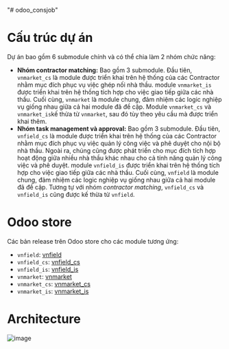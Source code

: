 "# odoo_consjob"

# Cấu trúc dự án

Dự án bao gồm 6 submodule chính và có thể chia làm 2 nhóm chức năng:

- **Nhóm contractor matching:** Bao gồm 3 submodule. Đầu tiên, `vnmarket_cs` là module được triển khai trên hệ thống của các Contractor nhằm mục đích phục vụ việc ghép nối nhà thầu. module `vnmarket_is` được triển khai trên hệ thống tích hợp cho việc giao tiếp giữa các nhà thầu. Cuối cùng, `vnmarket` là module chung, đảm nhiệm các logic nghiệp vụ giống nhau giữa cả hai module đã đề cập. Module `vnmarket_cs` và `vnmarket_is`kế thừa từ `vnmarket`, sau đó tùy theo yêu cầu mà được triển khai thêm.
- **Nhóm task management và approval:** Bao gồm 3 submodule. Đầu tiên, `vnfield_cs` là module được triển khai trên hệ thống của các Contractor nhằm mục đích phục vụ việc quản lý công việc và phê duyệt cho nội bộ nhà thầu. Ngoài ra, chúng cũng được phát triển cho mục đích tích hợp hoạt động giữa nhiều nhà thầu khác nhau cho cả tính năng quản lý công việc và phê duyệt. module `vnfield_is` được triển khai trên hệ thống tích hợp cho việc giao tiếp giữa các nhà thầu. Cuối cùng, `vnfield` là module chung, đảm nhiệm các logic nghiệp vụ giống nhau giữa cả hai module đã đề cập. Tương tự với nhóm _contractor matching_, `vnfield_cs` và `vnfield_is` cũng được kế thừa từ `vnfield`.

# Odoo store

Các bản release trên Odoo store cho các module tương ứng:

- `vnfield`: [vnfield](https://apps.odoo.com/apps/modules/17.0/vnfield)
- `vnfield_cs`: [vnfield_cs](https://apps.odoo.com/apps/modules/17.0/vnfield_cs)
- `vnfield_is`: [vnfield_is](https://apps.odoo.com/apps/modules/17.0/vnfield_is)
- `vnmarket`: [vnmarket](https://apps.odoo.com/apps/modules/17.0/vnmarket)
- `vnmarket_cs`: [vnmarket_cs](https://apps.odoo.com/apps/modules/17.0/vnmarket_cs)
- `vnmarket_is`: [vnmarket_is](https://apps.odoo.com/apps/modules/17.0/vnmarket_is)

# Architecture
![image](https://drive.google.com/file/d/1O0O1H1H9KF7XQniFwFhc5DcIhuFs5CvC/view?usp=sharing)

